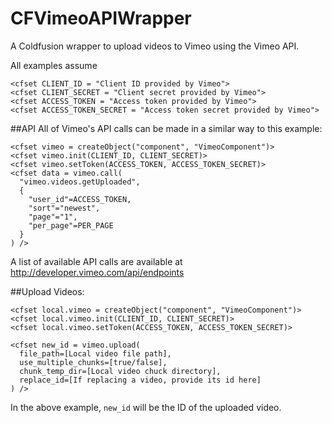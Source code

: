CFVimeoAPIWrapper
=================

A Coldfusion wrapper to upload videos to Vimeo using the Vimeo API.

All examples assume
```
<cfset CLIENT_ID = "Client ID provided by Vimeo">
<cfset CLIENT_SECRET = "Client secret provided by Vimeo">
<cfset ACCESS_TOKEN = "Access token provided by Vimeo">
<cfset ACCESS_TOKEN_SECRET = "Access token secret provided by Vimeo">
```

##API
All of Vimeo's API calls can be made in a similar way to this example:

```
<cfset vimeo = createObject("component", "VimeoComponent")>
<cfset vimeo.init(CLIENT_ID, CLIENT_SECRET)>
<cfset vimeo.setToken(ACCESS_TOKEN, ACCESS_TOKEN_SECRET)>
<cfset data = vimeo.call(
  "vimeo.videos.getUploaded", 
  { 
    "user_id"=ACCESS_TOKEN, 
    "sort"="newest", 
    "page"="1", 
    "per_page"=PER_PAGE 
  }
) />
```

A list of available API calls are available at http://developer.vimeo.com/api/endpoints

##Upload Videos:

```
<cfset local.vimeo = createObject("component", "VimeoComponent")>
<cfset local.vimeo.init(CLIENT_ID, CLIENT_SECRET)>
<cfset local.vimeo.setToken(ACCESS_TOKEN, ACCESS_TOKEN_SECRET)>

<cfset new_id = vimeo.upload(
  file_path=[Local video file path], 
  use_multiple_chunks=[true/false], 
  chunk_temp_dir=[Local video chuck directory], 
  replace_id=[If replacing a video, provide its id here]
) />
```

In the above example, `new_id` will be the ID of the uploaded video.
